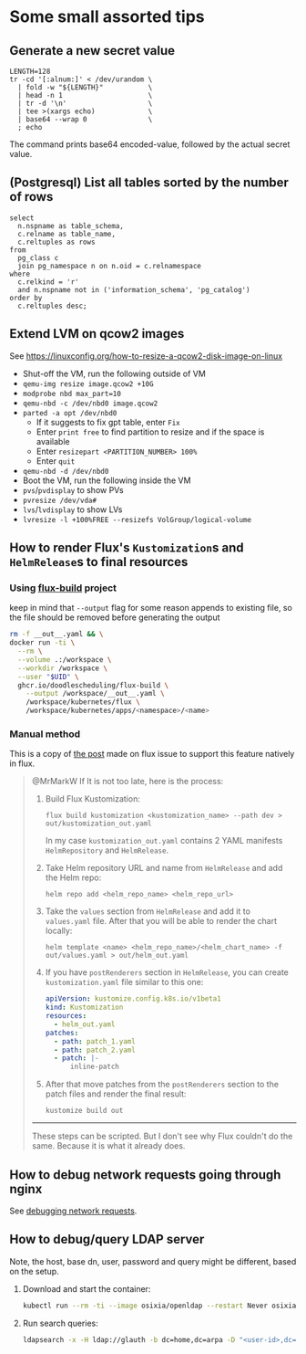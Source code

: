 # Some small assorted tips

## Generate a new secret value

```shell
LENGTH=128
tr -cd '[:alnum:]' < /dev/urandom \
  | fold -w "${LENGTH}"           \
  | head -n 1                     \
  | tr -d '\n'                    \
  | tee >(xargs echo)             \
  | base64 --wrap 0               \
  ; echo
```

The command prints base64 encoded-value, followed by the actual secret value.

## (Postgresql) List all tables sorted by the number of rows

```postgresql
select
  n.nspname as table_schema,
  c.relname as table_name,
  c.reltuples as rows
from
  pg_class c
  join pg_namespace n on n.oid = c.relnamespace
where
  c.relkind = 'r'
  and n.nspname not in ('information_schema', 'pg_catalog')
order by
  c.reltuples desc;
```

## Extend LVM on qcow2 images

See https://linuxconfig.org/how-to-resize-a-qcow2-disk-image-on-linux

- Shut-off the VM, run the following outside of VM
- `qemu-img resize image.qcow2 +10G`
- `modprobe nbd max_part=10`
- `qemu-nbd -c /dev/nbd0 image.qcow2`
- `parted -a opt /dev/nbd0`
  - If it suggests to fix gpt table, enter `Fix`
  - Enter `print free` to find partition to resize and if the space is available
  - Enter `resizepart <PARTITION_NUMBER> 100%`
  - Enter `quit`
- `qemu-nbd -d /dev/nbd0`
- Boot the VM, run the following inside the VM
- `pvs`/`pvdisplay` to show PVs
- `pvresize /dev/vda#`
- `lvs`/`lvdisplay` to show LVs
- `lvresize -l +100%FREE --resizefs VolGroup/logical-volume`

## How to render Flux's `Kustomization`s and `HelmRelease`s to final resources

### Using [flux-build](https://github.com/DoodleScheduling/flux-build) project

keep in mind that `--output` flag for some reason appends to existing file, so
the file should be removed before generating the output

```sh
rm -f __out__.yaml && \
docker run -ti \
  --rm \
  --volume .:/workspace \
  --workdir /workspace \
  --user "$UID" \
  ghcr.io/doodlescheduling/flux-build \
    --output /workspace/__out__.yaml \
    /workspace/kubernetes/flux \
    /workspace/kubernetes/apps/<namespace>/<name>
```

### Manual method

This is a copy of
[the post](https://github.com/fluxcd/flux2/issues/2808#issuecomment-1529946044)
made on flux issue to support this feature natively in flux.

> @MrMarkW If It is not too late, here is the process:
>
> 1. Build Flux Kustomization:
>
>    ```
>    flux build kustomization <kustomization_name> --path dev > out/kustomization_out.yaml
>    ```
>
>    In my case `kustomization_out.yaml` contains 2 YAML manifests
>    `HelmRepository` and `HelmRelease`.
>
> 2. Take Helm repository URL and name from `HelmRelease` and add the Helm repo:
>
>    ```
>    helm repo add <helm_repo_name> <helm_repo_url>
>    ```
>
> 3. Take the `values` section from `HelmRelease` and add it to `values.yaml`
>    file. After that you will be able to render the chart locally:
>
>    ```
>    helm template <name> <helm_repo_name>/<helm_chart_name> -f out/values.yaml > out/helm_out.yaml
>    ```
>
> 4. If you have `postRenderers` section in `HelmRelease`, you can create
>    `kustomization.yaml` file similar to this one:
>
>    ```yaml
>    apiVersion: kustomize.config.k8s.io/v1beta1
>    kind: Kustomization
>    resources:
>      - helm_out.yaml
>    patches:
>      - path: patch_1.yaml
>      - path: patch_2.yaml
>      - patch: |-
>          inline-patch
>    ```
>
> 5. After that move patches from the `postRenderers` section to the patch files
>    and render the final result:
>
>    ```
>    kustomize build out
>    ```
>
> ---
>
> These steps can be scripted. But I don't see why Flux couldn't do the same.
> Because it is what it already does.

## How to debug network requests going through nginx

See [debugging network requests](./debug/debugging-network-requests.md).

## How to debug/query LDAP server

Note, the host, base dn, user, password and query might be different, based on
the setup.

1. Download and start the container:
   ```bash
   kubectl run --rm -ti --image osixia/openldap --restart Never osixia-openldap --command -- bash
   ```
2. Run search queries:
   ```bash
   ldapsearch -x -H ldap://glauth -b dc=home,dc=arpa -D "<user-id>,dc=home,dc=arpa" -w <password> (&(...))
   ```

